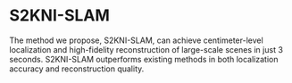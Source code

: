 # S2KNI-SLAM
The method we propose, S2KNI-SLAM, can achieve centimeter-level localization and high-fidelity reconstruction of large-scale scenes in just 3 seconds. S2KNI-SLAM outperforms existing methods in both localization accuracy and reconstruction quality.
